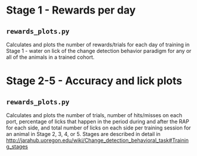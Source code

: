 # Stage 1 - Rewards per day
## `rewards_plots.py`
Calculates and plots the number of rewards/trials for each day of training in Stage 1 - water on lick of the change detection behavior paradigm for any or all of the animals in a trained cohort.

# Stage 2-5 - Accuracy and lick plots
## `rewards_plots.py`
Calculates and plots the number of trials, number of hits/misses on each port, percentage of licks that happen in the period during and after the RAP for each side, and total number of licks on each side per training session for an animal in Stage 2, 3, 4, or 5. Stages are described in detail in http://jarahub.uoregon.edu/wiki/Change_detection_behavioral_task#Training_stages
